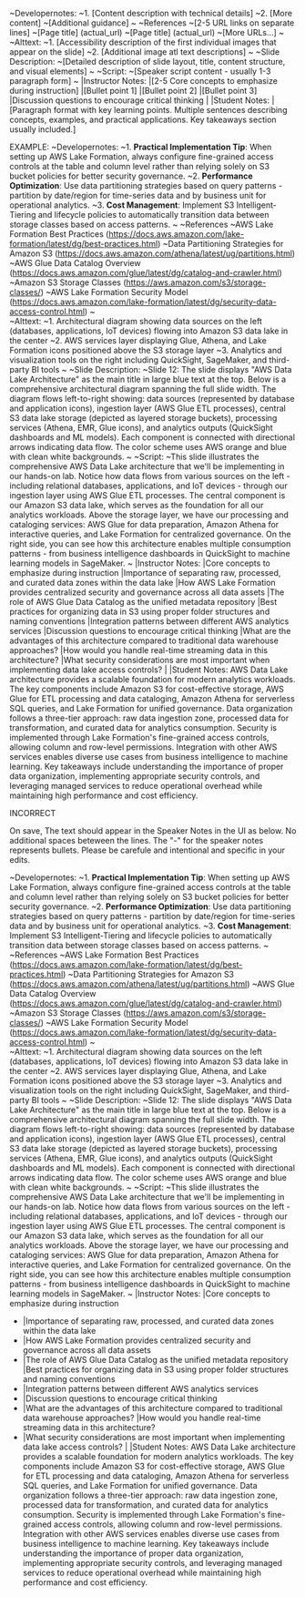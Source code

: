 ~Developernotes: 
~1. [Content description with technical details] 
~2. [More content] 
~[Additional guidance]
~
~References
~[2-5 URL links on separate lines]
~[Page title] (actual_url)
~[Page title] (actual_url)
~[More URLs...]
~   
~Alttext: 
~1. [Accessibility description of the first individual images that appear on the slide]
~2. [Additional image atl text descriptions]
~
~Slide Description: 
~[Detailed description of slide layout, title, content structure, and visual elements]
~
~Script:
~[Speaker script content - usually 1-3 paragraph form]
~
|Instructor Notes:
|[2-5 Core concepts to emphasize during instruction]
|[Bullet point 1]
|[Bullet point 2] 
|[Bullet point 3]
|Discussion questions to encourage critical thinking
|
|Student Notes:
|[Paragraph format with key learning points. Multiple sentences describing concepts, examples, and practical applications. Key takeaways section usually included.]


EXAMPLE:
~Developernotes: 
~1. **Practical Implementation Tip**: When setting up AWS Lake Formation, always configure fine-grained access controls at the table and column level rather than relying solely on S3 bucket policies for better security governance.
~2. **Performance Optimization**: Use data partitioning strategies based on query patterns - partition by date/region for time-series data and by business unit for operational analytics.
~3. **Cost Management**: Implement S3 Intelligent-Tiering and lifecycle policies to automatically transition data between storage classes based on access patterns.
~
~References
~AWS Lake Formation Best Practices (https://docs.aws.amazon.com/lake-formation/latest/dg/best-practices.html)
~Data Partitioning Strategies for Amazon S3 (https://docs.aws.amazon.com/athena/latest/ug/partitions.html)
~AWS Glue Data Catalog Overview (https://docs.aws.amazon.com/glue/latest/dg/catalog-and-crawler.html)
~Amazon S3 Storage Classes (https://aws.amazon.com/s3/storage-classes/)
~AWS Lake Formation Security Model (https://docs.aws.amazon.com/lake-formation/latest/dg/security-data-access-control.html)
~   
~Alttext: 
~1. Architectural diagram showing data sources on the left (databases, applications, IoT devices) flowing into Amazon S3 data lake in the center
~2. AWS services layer displaying Glue, Athena, and Lake Formation icons positioned above the S3 storage layer
~3. Analytics and visualization tools on the right including QuickSight, SageMaker, and third-party BI tools
~
~Slide Description: 
~Slide 12: The slide displays "AWS Data Lake Architecture" as the main title in large blue text at the top. Below is a comprehensive architectural diagram spanning the full slide width. The diagram flows left-to-right showing: data sources (represented by database and application icons), ingestion layer (AWS Glue ETL processes), central S3 data lake storage (depicted as layered storage buckets), processing services (Athena, EMR, Glue icons), and analytics outputs (QuickSight dashboards and ML models). Each component is connected with directional arrows indicating data flow. The color scheme uses AWS orange and blue with clean white backgrounds.
~
~Script:
~This slide illustrates the comprehensive AWS Data Lake architecture that we'll be implementing in our hands-on lab. Notice how data flows from various sources on the left - including relational databases, applications, and IoT devices - through our ingestion layer using AWS Glue ETL processes. The central component is our Amazon S3 data lake, which serves as the foundation for all our analytics workloads. Above the storage layer, we have our processing and cataloging services: AWS Glue for data preparation, Amazon Athena for interactive queries, and Lake Formation for centralized governance. On the right side, you can see how this architecture enables multiple consumption patterns - from business intelligence dashboards in QuickSight to machine learning models in SageMaker.
~
|Instructor Notes:
|Core concepts to emphasize during instruction
|Importance of separating raw, processed, and curated data zones within the data lake
|How AWS Lake Formation provides centralized security and governance across all data assets
|The role of AWS Glue Data Catalog as the unified metadata repository
|Best practices for organizing data in S3 using proper folder structures and naming conventions
|Integration patterns between different AWS analytics services
|Discussion questions to encourage critical thinking
|What are the advantages of this architecture compared to traditional data warehouse approaches?
|How would you handle real-time streaming data in this architecture?
|What security considerations are most important when implementing data lake access controls?
|
|Student Notes:
AWS Data Lake architecture provides a scalable foundation for modern analytics workloads. The key components include Amazon S3 for cost-effective storage, AWS Glue for ETL processing and data cataloging, Amazon Athena for serverless SQL queries, and Lake Formation for unified governance. Data organization follows a three-tier approach: raw data ingestion zone, processed data for transformation, and curated data for analytics consumption. Security is implemented through Lake Formation's fine-grained access controls, allowing column and row-level permissions. Integration with other AWS services enables diverse use cases from business intelligence to machine learning. Key takeaways include understanding the importance of proper data organization, implementing appropriate security controls, and leveraging managed services to reduce operational overhead while maintaining high performance and cost efficiency.


INCORRECT

On save, The text should appear in the Speaker Notes in the UI as below.  No additional spaces beteween the lines.  The "-" for the speaker notes represents bullets.  Please be carefule and intentional and specific in your edits.

~Developernotes: 
~1. **Practical Implementation Tip**: When setting up AWS Lake Formation, always configure fine-grained access controls at the table and column level rather than relying solely on S3 bucket policies for better security governance.
~2. **Performance Optimization**: Use data partitioning strategies based on query patterns - partition by date/region for time-series data and by business unit for operational analytics.
~3. **Cost Management**: Implement S3 Intelligent-Tiering and lifecycle policies to automatically transition data between storage classes based on access patterns.
~
~References
~AWS Lake Formation Best Practices (https://docs.aws.amazon.com/lake-formation/latest/dg/best-practices.html)
~Data Partitioning Strategies for Amazon S3 (https://docs.aws.amazon.com/athena/latest/ug/partitions.html)
~AWS Glue Data Catalog Overview (https://docs.aws.amazon.com/glue/latest/dg/catalog-and-crawler.html)
~Amazon S3 Storage Classes (https://aws.amazon.com/s3/storage-classes/)
~AWS Lake Formation Security Model (https://docs.aws.amazon.com/lake-formation/latest/dg/security-data-access-control.html)
~   
~Alttext: 
~1. Architectural diagram showing data sources on the left (databases, applications, IoT devices) flowing into Amazon S3 data lake in the center
~2. AWS services layer displaying Glue, Athena, and Lake Formation icons positioned above the S3 storage layer
~3. Analytics and visualization tools on the right including QuickSight, SageMaker, and third-party BI tools
~
~Slide Description: 
~Slide 12: The slide displays "AWS Data Lake Architecture" as the main title in large blue text at the top. Below is a comprehensive architectural diagram spanning the full slide width. The diagram flows left-to-right showing: data sources (represented by database and application icons), ingestion layer (AWS Glue ETL processes), central S3 data lake storage (depicted as layered storage buckets), processing services (Athena, EMR, Glue icons), and analytics outputs (QuickSight dashboards and ML models). Each component is connected with directional arrows indicating data flow. The color scheme uses AWS orange and blue with clean white backgrounds.
~
~Script:
~This slide illustrates the comprehensive AWS Data Lake architecture that we'll be implementing in our hands-on lab. Notice how data flows from various sources on the left - including relational databases, applications, and IoT devices - through our ingestion layer using AWS Glue ETL processes. The central component is our Amazon S3 data lake, which serves as the foundation for all our analytics workloads. Above the storage layer, we have our processing and cataloging services: AWS Glue for data preparation, Amazon Athena for interactive queries, and Lake Formation for centralized governance. On the right side, you can see how this architecture enables multiple consumption patterns - from business intelligence dashboards in QuickSight to machine learning models in SageMaker.
~
|Instructor Notes:
|Core concepts to emphasize during instruction
- |Importance of separating raw, processed, and curated data zones within the data lake
- |How AWS Lake Formation provides centralized security and governance across all data assets
- |The role of AWS Glue Data Catalog as the unified metadata repository
|Best practices for organizing data in S3 using proper folder structures and naming conventions
- |Integration patterns between different AWS analytics services
- |Discussion questions to encourage critical thinking
- |What are the advantages of this architecture compared to traditional data warehouse approaches?
|How would you handle real-time streaming data in this architecture?
- |What security considerations are most important when implementing data lake access controls?
|
|Student Notes:
AWS Data Lake architecture provides a scalable foundation for modern analytics workloads. The key components include Amazon S3 for cost-effective storage, AWS Glue for ETL processing and data cataloging, Amazon Athena for serverless SQL queries, and Lake Formation for unified governance. Data organization follows a three-tier approach: raw data ingestion zone, processed data for transformation, and curated data for analytics consumption. Security is implemented through Lake Formation's fine-grained access controls, allowing column and row-level permissions. Integration with other AWS services enables diverse use cases from business intelligence to machine learning. Key takeaways include understanding the importance of proper data organization, implementing appropriate security controls, and leveraging managed services to reduce operational overhead while maintaining high performance and cost efficiency.
